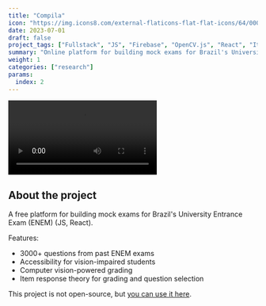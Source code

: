 ```yaml
---
title: "Compila"
icon: "https://img.icons8.com/external-flaticons-flat-flat-icons/64/000000/external-exam-university-flaticons-flat-flat-icons-3.png"
date: 2023-07-01
draft: false
project_tags: ["Fullstack", "JS", "Firebase", "OpenCV.js", "React", "Item Response Theory" ]
summary: "Online platform for building mock exams for Brazil's University Entrance Exam"
weight: 1
categories: ["research"]
params:
  index: 2
---
```


<div>
<video src="https://github.com/PedroMartelleto/PedroMartelleto/assets/35240934/2eb5fb08-de6a-4e18-9849-df9debc59bbd" autoplay="true" loop="true"></video>
</div>

## About the project

A free platform for building mock exams for Brazil's University Entrance Exam (ENEM) (JS, React).

Features:

- 3000+ questions from past ENEM exams
- Accessibility for vision-impaired students
- Computer vision-powered grading
- Item response theory for grading and question selection

This project is not open-source, but <a href="https://compila-e88be.web.app/">you can use it here</a>.
